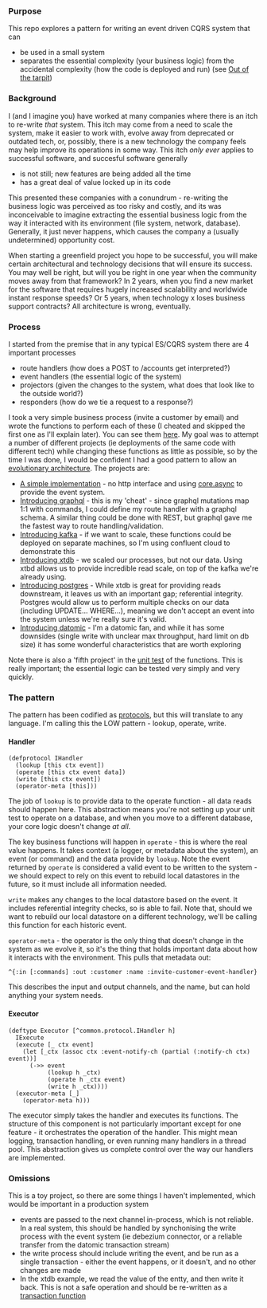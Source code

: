 ### Purpose

This repo explores a pattern for writing an event driven CQRS system that can 
* be used in a small system 
* separates the essential complexity (your business logic) from the accidental complexity (how the code is deployed and run) (see [Out of the tarpit](https://curtclifton.net/papers/MoseleyMarks06a.pdf))

### Background

I (and I imagine you) have worked at many companies where there is an itch to re-write *that* system.  This itch may come from a need to scale the system, make it easier to work with, evolve away from deprecated or outdated tech, or, possibly, there is a new technology the company feels may help improve its operations in some way.  This itch *only ever* applies to successful software, and succesful software generally 
* is not still; new features are being added all the time
* has a great deal of value locked up in its code

This presented these companies with a conundrum - re-writing the business logic was perceived as too risky and costly, and its was inconceivable to imagine extracting the essential business logic from the way it interacted with its environment (file system, network, database).  Generally, it just never happens, which causes the company a (usually undetermined) opportunity cost.

When starting a greenfield project you hope to be successful, you will make certain architectural and technology decisions that will ensure its success.  You may well be right, but will you be right in one year when the community moves away from that framework?  In 2 years, when you find a new market for the software that requires hugely increased scalability and worldwide instant response speeds?  Or 5 years, when technology x loses business support contracts?  All architecture is wrong, eventually.

### Process
I started from the premise that in any typical ES/CQRS system there are 4 important processes
* route handlers (how does a POST to /accounts get interpreted?)
* event handlers (the essential logic of the system)
* projectors (given the changes to the system, what does that look like to the outside world?)
* responders (how do we tie a request to a response?)

I took a very simple business process (invite a customer by email) and wrote the functions to perform each of these (I cheated and skipped the first one as I'll explain later).  You can see them [here](functions/src).  My goal was to attempt a number of different projects (ie deployments of the same code with different tech) while changing these functions as little as possible, so by the time I was done, I would be confident I had a good pattern to allow an [evolutionary architecture](https://www.thoughtworks.com/en-gb/insights/books/building-evolutionary-architectures). The projects are:

* [A simple implementation](projects/basic-async/) - no http interface and using [core.async](https://github.com/clojure/core.async) to provide the event system.
* [Introducing graphql](projects/gql-async/) - this is my 'cheat' - since graphql mutations map 1:1 with commands, I could define my route handler with a graphql schema.  A similar thing could be done with REST, but graphql gave me the fastest way to route handling/validation.
* [Introducing kafka](projects/gql-kafka/) - if we want to scale, these functions could be deployed on separate machines, so I'm using confluent cloud to demonstrate this
* [Introducing xtdb](projects/gql-kafka-xtdb/) - we scaled our processes, but not our data.  Using xtbd allows us to provide incredible read scale, on top of the kafka we're already using.
* [Introducing postgres](projects/gql-kafka-xtdb-postgres/) - While xtdb is great for providing reads downstream, it leaves us with an important gap; referential integrity.  Postgres would allow us to perform multiple checks on our data (including UPDATE... WHERE...), meaning we don't accept an event into the system unless we're really sure it's valid.
* [Introducing datomic](projects/gql-kafka-datomic/) - I'm a datomic fan, and while it has some downsides (single write with unclear max throughput, hard limit on db size) it has some wonderful characteristics that are worth exploring

Note there is also a 'fifth project' in the [unit test](functions/test/core_test.clj) of the functions.  This is really important; the essential logic can be tested very simply and very quickly.

### The pattern
The pattern has been codified as [protocols](shell/src/common/protocol.clj), but this will translate to any language.  I'm calling this the LOW pattern - lookup, operate, write.
#### Handler
```
(defprotocol IHandler
  (lookup [this ctx event])
  (operate [this ctx event data])
  (write [this ctx event])
  (operator-meta [this]))
  ```

The job of `lookup` is to provide data to the operate function - all data reads should happen here.  This abstraction means you're not setting up your unit test to operate on a database, and when you move to a different database, your core logic doesn't change *at all*.

The key business functions will happen in `operate` - this is where the real value happens.  It takes context (a logger, or metadata about the system), an event (or command) and the data provide by `lookup`.  Note the event returned by `operate` is considered a valid event to be written to the system - we should expect to rely on this event to rebuild local datastores in the future, so it must include all information needed.

`write` makes any changes to the local datastore based on the event. It includes referential integrity checks, so is able to fail.  Note that, should we want to rebuild our local datastore on a different technology, we'll be calling this function for each historic event.

`operator-meta` - the operator is the only thing that doesn't change in the system as we evolve it, so it's the thing that holds important data about how it interacts with the environment.  This pulls that metadata out:
```
^{:in [:commands] :out :customer :name :invite-customer-event-handler} 
```
This describes the input and output channels, and the name, but can hold anything your system needs.
#### Executor
```
(deftype Executor [^common.protocol.IHandler h]
  IExecute
  (execute [_ ctx event]
    (let [_ctx (assoc ctx :event-notify-ch (partial (:notify-ch ctx) event))]
      (->> event
           (lookup h _ctx)
           (operate h _ctx event)
           (write h _ctx))))
  (executor-meta [_]
    (operator-meta h)))
```
The executor simply takes the handler and executes its functions.  The structure of this component is not particularly important except for one feature - it orchestrates the operation of the handler.  This might mean logging, transaction handling, or even running many handlers in a thread pool.  This abstraction gives us complete control over the way our handlers are implemented.

### Omissions
This is a toy project, so there are some things I haven't implemented, which would be important in a production system
* events are passed to the next channel in-process, which is not reliable.  In a real system, this should be handled by synchonising the write process with the event system (ie debezium connector, or a reliable transfer from the datomic transaction stream)
* the write process should include writing the event, and be run as a single transaction - either the event happens, or it doesn't, and no other changes are made
* In the xtdb example, we read the value of the entty, and then write it back.  This is not a safe operation and should be re-written as a [transaction function](https://www.xtdb.com/blog/xtdb-transaction-functions)

